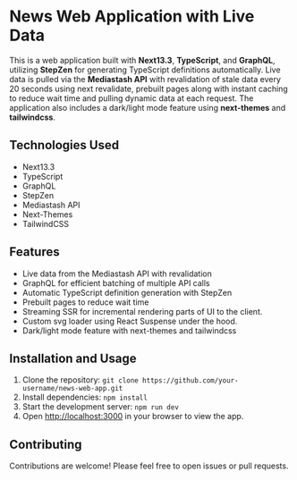 <h1>News Web Application with Live Data</h1>
<p>This is a web application built with <strong>Next13.3</strong>, <strong>TypeScript</strong>, and <strong>GraphQL</strong>, utilizing <strong>StepZen</strong> for generating TypeScript definitions automatically. Live data is pulled via the <strong>Mediastash API</strong> with revalidation of stale data every 20 seconds using next revalidate, prebuilt pages along with instant caching to reduce wait time and pulling dynamic data at each request. The application also includes a dark/light mode feature using <strong>next-themes</strong> and <strong>tailwindcss</strong>.</p>
<h2>Technologies Used</h2>
<ul>
  <li>Next13.3</li>
  <li>TypeScript</li>
  <li>GraphQL</li>
  <li>StepZen</li>
  <li>Mediastash API</li>
  <li>Next-Themes</li>
  <li>TailwindCSS</li>
</ul>
<h2>Features</h2>
<ul>
  <li>Live data from the Mediastash API with revalidation</li>
  <li>GraphQL for efficient batching of multiple API calls</li>
  <li>Automatic TypeScript definition generation with StepZen</li>
  <li>Prebuilt pages to reduce wait time</li>
  <li>Streaming SSR for incremental rendering parts of UI to the client.</li>
  <li>Custom svg loader using React Suspense under the hood.</li>
  <li>Dark/light mode feature with next-themes and tailwindcss</li>
</ul>
<h2>Installation and Usage</h2>
<ol>
  <li>Clone the repository: <code>git clone https://github.com/your-username/news-web-app.git</code></li>
  <li>Install dependencies: <code>npm install</code></li>
  <li>Start the development server: <code>npm run dev</code></li>
  <li>Open <a href="http://localhost:3000">http://localhost:3000</a> in your browser to view the app.</li>
</ol>
<h2>Contributing</h2>
<p>Contributions are welcome! Please feel free to open issues or pull requests.</p>

